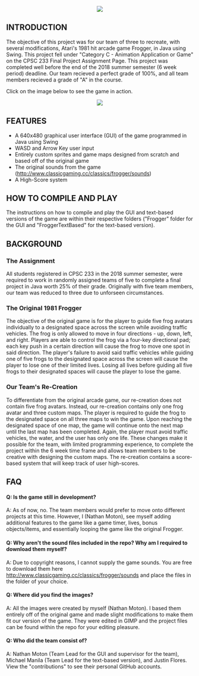 <p align="center">
  <img src ="https://user-images.githubusercontent.com/26640786/44117461-9012c196-9fd0-11e8-9b22-2e9bb247ab9e.png">
</p>

## INTRODUCTION
The objective of this project was for our team of three to recreate, with several modifications, Atari's 1981 hit arcade game Frogger, in Java using Swing. This project fell under "Category C - Animation Application or Game" on the CPSC 233 Final Project Assignment Page. This project was completed well before the end of the 2018 summer semester (6 week period) deadline. Our team recieved a perfect grade of 100%, and all team members recieved a grade of "A" in the course.

Click on the image below to see the game in action.

<p align="center">
  <a href="https://youtu.be/tUpP06fg004">
  <img src ="https://user-images.githubusercontent.com/26640786/44304183-ba4a4080-a311-11e8-91fb-f6eeaea4fa60.png">
  </a>
</p>

## FEATURES
- A 640x480 graphical user interface (GUI) of the game programmed in Java using Swing
- WASD and Arrow Key user input
- Entirely custom sprites and game maps designed from scratch and based off of the original game
- The original sounds from the game (http://www.classicgaming.cc/classics/frogger/sounds)
- A High-Score system

## HOW TO COMPILE AND PLAY
The instructions on how to compile and play the GUI and text-based versions of the game are within their respective folders ("Frogger" folder for the GUI and "FroggerTextBased" for the text-based version).

## BACKGROUND
### The Assignment
All students registered in CPSC 233 in the 2018 summer semester, were required to work in randomly assigned teams of five to complete a final project in Java worth 25% of their grade. Originally with five team members, our team was reduced to three due to unforseen circumstances.
### The Original 1981 Frogger
The objective of the original game is for the player to guide five frog avatars individually to a designated space across the screen while avoiding traffic vehicles. The frog is only allowed to move in four directions - up, down, left, and right. Players are able to control the frog via a four-key directional pad; each key push in a certain direction will cause the frog to move one spot in said direction. The player's failure to avoid said traffic vehicles while guiding one of five frogs to the designated space across the screen will cause the player to lose one of their limited lives. Losing all lives before guiding all five frogs to their designated spaces will cause the player to lose the game.
### Our Team's Re-Creation
To differentiate from the original arcade game, our re-creation does not contain five frog avatars. Instead, our re-creation contains only one frog avatar and three custom maps. The player is required to guide the frog to the designated space on all three maps to win the game. Upon reaching the designated space of one map, the game will continue onto the next map until the last map has been completed. Again, the player must avoid traffic vehicles, the water, and the user has only one life. These changes make it possible for the team, with limited programming experience, to complete the project within the 6 week time frame and allows team members to be creative with designing the custom maps. The re-creation contains a score-based system that will keep track of user high-scores.

## FAQ
#### Q: Is the game still in development?
A: As of now, no. The team members would prefer to move onto different projects at this time. However, I (Nathan Moton), see myself adding additional features to the game like a game timer, lives, bonus objects/items, and essentially looping the game like the original Frogger.

#### Q: Why aren't the sound files included in the repo? Why am I required to download them myself?
A: Due to copyright reasons, I cannot supply the game sounds. You are free to download them here http://www.classicgaming.cc/classics/frogger/sounds and place the files in the folder of your choice.

#### Q: Where did you find the images?
A: All the images were created by myself (Nathan Moton). I based them entirely off of the original game and made slight modifications to make them fit our version of the game. They were edited in GIMP and the project files can be found within the repo for your editing pleasure.

#### Q: Who did the team consist of?
A: Nathan Moton (Team Lead for the GUI and supervisor for the team), Michael Manila (Team Lead for the text-based version), and Justin Flores. View the "contributions" to see their personal GitHub accounts.
